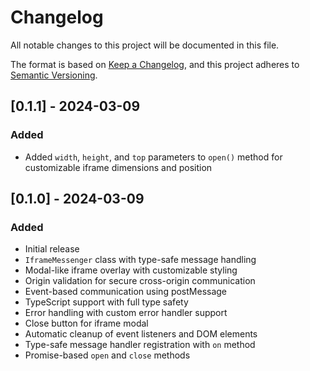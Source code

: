# Changelog

All notable changes to this project will be documented in this file.

The format is based on [Keep a Changelog](https://keepachangelog.com/en/1.0.0/),
and this project adheres to [Semantic Versioning](https://semver.org/spec/v2.0.0.html).

## [0.1.1] - 2024-03-09

### Added

- Added `width`, `height`, and `top` parameters to `open()` method for customizable iframe dimensions and position

## [0.1.0] - 2024-03-09

### Added

- Initial release
- `IframeMessenger` class with type-safe message handling
- Modal-like iframe overlay with customizable styling
- Origin validation for secure cross-origin communication
- Event-based communication using postMessage
- TypeScript support with full type safety
- Error handling with custom error handler support
- Close button for iframe modal
- Automatic cleanup of event listeners and DOM elements
- Type-safe message handler registration with `on` method
- Promise-based `open` and `close` methods

